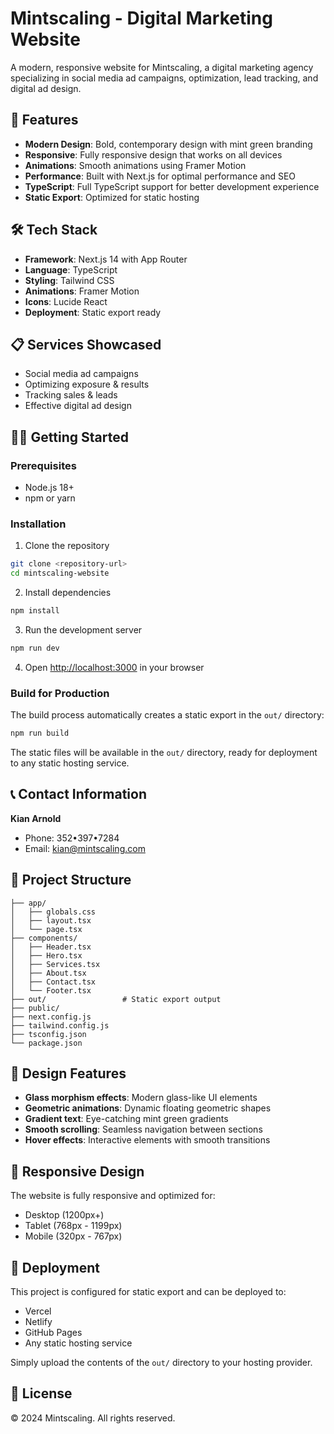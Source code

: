 # Mintscaling - Digital Marketing Website

A modern, responsive website for Mintscaling, a digital marketing agency specializing in social media ad campaigns, optimization, lead tracking, and digital ad design.

## 🚀 Features

- **Modern Design**: Bold, contemporary design with mint green branding
- **Responsive**: Fully responsive design that works on all devices
- **Animations**: Smooth animations using Framer Motion
- **Performance**: Built with Next.js for optimal performance and SEO
- **TypeScript**: Full TypeScript support for better development experience
- **Static Export**: Optimized for static hosting

## 🛠️ Tech Stack

- **Framework**: Next.js 14 with App Router
- **Language**: TypeScript
- **Styling**: Tailwind CSS
- **Animations**: Framer Motion
- **Icons**: Lucide React
- **Deployment**: Static export ready

## 📋 Services Showcased

- Social media ad campaigns
- Optimizing exposure & results
- Tracking sales & leads
- Effective digital ad design

## 🏃‍♂️ Getting Started

### Prerequisites

- Node.js 18+ 
- npm or yarn

### Installation

1. Clone the repository
```bash
git clone <repository-url>
cd mintscaling-website
```

2. Install dependencies
```bash
npm install
```

3. Run the development server
```bash
npm run dev
```

4. Open [http://localhost:3000](http://localhost:3000) in your browser

### Build for Production

The build process automatically creates a static export in the `out/` directory:

```bash
npm run build
```

The static files will be available in the `out/` directory, ready for deployment to any static hosting service.

## 📞 Contact Information

**Kian Arnold**
- Phone: 352•397•7284
- Email: kian@mintscaling.com

## 📁 Project Structure

```
├── app/
│   ├── globals.css
│   ├── layout.tsx
│   └── page.tsx
├── components/
│   ├── Header.tsx
│   ├── Hero.tsx
│   ├── Services.tsx
│   ├── About.tsx
│   ├── Contact.tsx
│   └── Footer.tsx
├── out/                 # Static export output
├── public/
├── next.config.js
├── tailwind.config.js
├── tsconfig.json
└── package.json
```

## 🎨 Design Features

- **Glass morphism effects**: Modern glass-like UI elements
- **Geometric animations**: Dynamic floating geometric shapes
- **Gradient text**: Eye-catching mint green gradients
- **Smooth scrolling**: Seamless navigation between sections
- **Hover effects**: Interactive elements with smooth transitions

## 📱 Responsive Design

The website is fully responsive and optimized for:
- Desktop (1200px+)
- Tablet (768px - 1199px)
- Mobile (320px - 767px)

## 🚀 Deployment

This project is configured for static export and can be deployed to:
- Vercel
- Netlify
- GitHub Pages
- Any static hosting service

Simply upload the contents of the `out/` directory to your hosting provider.

## 📄 License

© 2024 Mintscaling. All rights reserved. 